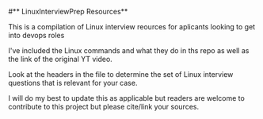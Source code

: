 #** LinuxInterviewPrep Resources**

This is a compilation of  Linux interview reources for aplicants looking to get into devops roles

I've included the Linux commands and what they do in ths repo as well as the link of the original  YT video.

Look at the headers in the file to determine the set of Linux interview questions that is relevant for your case.

I will do my best to update this as applicable but readers are welcome to contribute to this project but please cite/link your sources.

